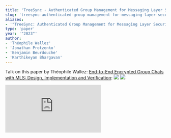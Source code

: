 ```yaml
---
title: 'TreeSync - Authenticated Group Management for Messaging Layer Security'
slug: 'treesync-authenticated-group-management-for-messaging-layer-security'
aliases:
- '"TreeSync: Authenticated Group Management for Messaging Layer Security"'
type: 'paper'
year: '"2023"'
author:
- 'Théophile Wallez'
- 'Jonathan Protzenko'
- 'Benjamin Beurdouche'
- 'Karthikeyan Bhargavan'
---
```


Talk on this paper by Théophile Wallez: [End-to-End Encrypted Group Chats with MLS: Design, Implementation and Verification](https://youtu.be/18x3RsmRrV0?si=clkEEpSdh-VBeIgS&t=569):
![](https://static.meri.garden/2ff19b421caedfe8cc0aa03a8080170e.png)
![](https://static.meri.garden/a4a6286b77fc81f24df85cb106d7372b.png)

![](https://static.meri.garden/fd5200dbd882e5c6338d071ae07dc460.pdf)
